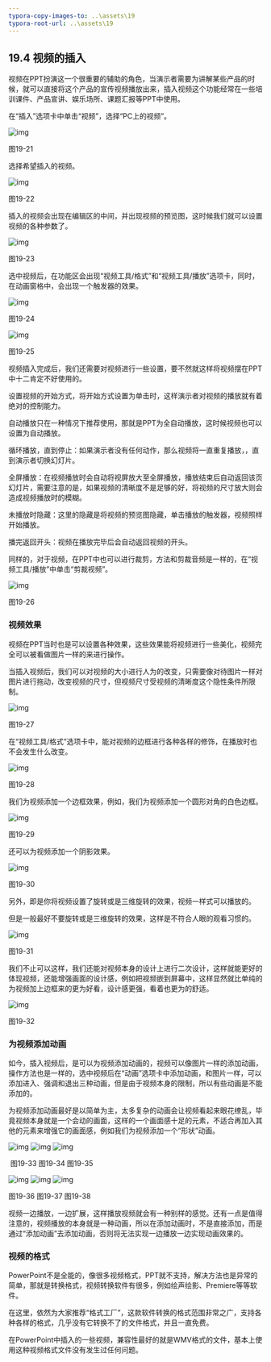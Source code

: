 ```yaml
---
typora-copy-images-to: ..\assets\19
typora-root-url: ..\assets\19
---
```


## **19.4**  **视频的插入**

视频在PPT扮演这一个很重要的辅助的角色，当演示者需要为讲解某些产品的时候，就可以直接将这个产品的宣传视频播放出来，插入视频这个功能经常在一些培训课件、产品宣讲、娱乐场所、课题汇报等PPT中使用。

在“插入”选项卡中单击“视频”，选择“PC上的视频”。

![img](/assets/19/image021.png)

图19-21

选择希望插入的视频。

![img](/assets/19/image022.jpg)

图19-22

插入的视频会出现在编辑区的中间，并出现视频的预览图，这时候我们就可以设置视频的各种参数了。

![img](/assets/19/image023.jpg)

图19-23

选中视频后，在功能区会出现“视频工具/格式”和“视频工具/播放”选项卡，同时，在动画窗格中，会出现一个触发器的效果。

![img](/assets/19/image024.png)

图19-24

![img](/assets/19/image025.jpg)

图19-25

视频插入完成后，我们还需要对视频进行一些设置，要不然就这样将视频摆在PPT中十二肯定不好使用的。

设置视频的开始方式，将开始方式设置为单击时，这样演示者对视频的播放就有着绝对的控制能力。

自动播放只在一种情况下推荐使用，那就是PPT为全自动播放，这时候视频也可以设置为自动播放。

循环播放，直到停止：如果演示者没有任何动作，那么视频将一直重复播放，，直到演示者切换幻灯片。

全屏播放：在视频播放时会自动将视屏放大至全屏播放，播放结束后自动返回该页幻灯片，需要注意的是，如果视频的清晰度不是足够的好，将视频的尺寸放大则会造成视频播放时的模糊。

未播放时隐藏：这里的隐藏是将视频的预览图隐藏，单击播放的触发器，视频照样开始播放。

播完返回开头：视频在播放完毕后会自动返回视频的开头。

同样的，对于视频，在PPT中也可以进行裁剪，方法和剪裁音频是一样的，在“视频工具/播放”中单击“剪裁视频”。

![img](/assets/19/image026.jpg)

图19-26

### **视频效果**

视频在PPT当时也是可以设置各种效果，这些效果能将视频进行一些美化，视频完全可以被看做图片一样的来进行操作。

当插入视频后，我们可以对视频的大小进行人为的改变，只需要像对待图片一样对图片进行拖动，改变视频的尺寸，但视频尺寸受视频的清晰度这个隐性条件所限制。

![img](/assets/19/image027.jpg)

图19-27

在“视频工具/格式”选项卡中，能对视频的边框进行各种各样的修饰，在播放时也不会发生什么改变。

![img](/assets/19/image028.png)

图19-28

我们为视频添加一个边框效果，例如，我们为视频添加一个圆形对角的白色边框。

![img](/assets/19/image029.jpg)

图19-29

还可以为视频添加一个阴影效果。

![img](/assets/19/image030.jpg)

图19-30

另外，即是你将视频设置了旋转或是三维旋转的效果，视频一样式可以播放的。

但是一般最好不要旋转或是三维旋转的效果，这样是不符合人眼的观看习惯的。

![img](/assets/19/image031.jpg)

图19-31

我们不止可以这样，我们还能对视频本身的设计上进行二次设计，这样就能更好的体现视频，还能增强画面的设计感，例如把视频嵌到屏幕中，这样显然就比单纯的为视频加上边框来的更为好看，设计感更强，看着也更为的舒适。

![img](/assets/19/image032.jpg)

图19-32

### **为视频添加动画**

如今，插入视频后，是可以为视频添加动画的，视频可以像图片一样的添加动画，操作方法也是一样的，选中视频后在“动画”选项卡中添加动画，和图片一样，可以添加进入、强调和退出三种动画，但是由于视频本身的限制，所以有些动画是不能添加的。

为视频添加动画最好是以简单为主，太多复杂的动画会让视频看起来眼花缭乱，毕竟视频本身就是一个会动的画面，这样的一个画面感十足的元素，不适合再加入其他的元素来增强它的画面感，例如我们为视频添加一个“形状”动画。

![img](/assets/19/image033.jpg) ![img](/assets/19/image034.jpg) ![img](/assets/19/image035.jpg)

​       图19-33                     图19-34                    图19-35     

![img](/assets/19/image036.jpg) ![img](/assets/19/image037.jpg) ![img](/assets/19/image038.jpg)

图19-36                       图19-37                图19-38   

视频一边播放，一边扩展，这样播放视频就会有一种别样的感觉。还有一点是值得注意的，视频播放的本身就是一种动画，所以在添加动画时，不是直接添加，而是通过“添加动画”去添加动画，否则将无法实现一边播放一边实现动画效果的。

### **视频的格式**

PowerPoint不是全能的，像很多视频格式，PPT就不支持，解决方法也是异常的简单，那就是转换格式，视频转换软件有很多，例如绘声绘影、Premiere等等软件。

在这里，依然为大家推荐“格式工厂”，这款软件转换的格式范围非常之广，支持各种各样的格式，几乎没有它转换不了的文件格式，并且一直免费。

在PowerPoint中插入的一些视频，兼容性最好的就是WMV格式的文件，基本上使用这种视频格式文件没有发生过任何问题。

